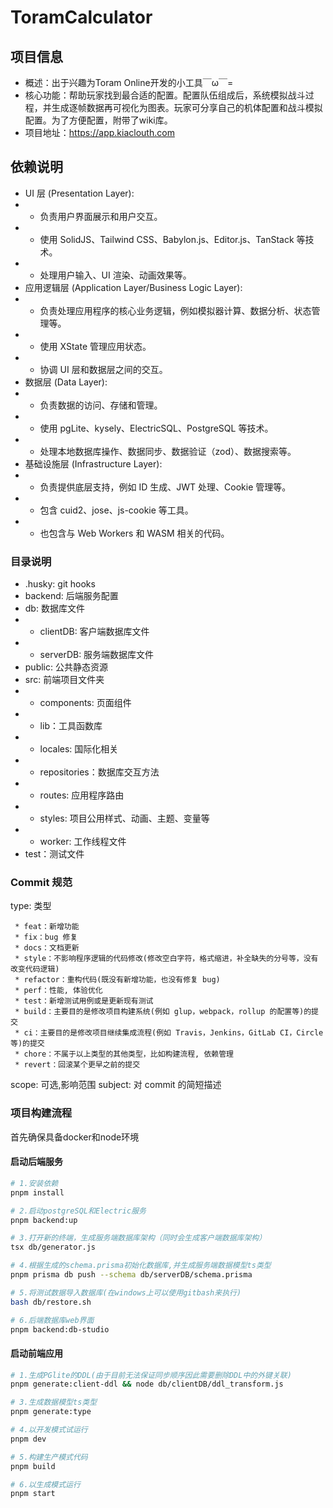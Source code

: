 # ToramCalculator

## 项目信息

- 概述：出于兴趣为Toram Online开发的小工具￣ω￣=
- 核心功能：帮助玩家找到最合适的配置。配置队伍组成后，系统模拟战斗过程，并生成逐帧数据再可视化为图表。玩家可分享自己的机体配置和战斗模拟配置。为了方便配置，附带了wiki库。
- 项目地址：https://app.kiaclouth.com

## 依赖说明

- UI 层 (Presentation Layer):
- - 负责用户界面展示和用户交互。
- - 使用 SolidJS、Tailwind CSS、Babylon.js、Editor.js、TanStack 等技术。
- - 处理用户输入、UI 渲染、动画效果等。
- 应用逻辑层 (Application Layer/Business Logic Layer):
- - 负责处理应用程序的核心业务逻辑，例如模拟器计算、数据分析、状态管理等。
- - 使用 XState 管理应用状态。
- - 协调 UI 层和数据层之间的交互。
- 数据层 (Data Layer):
- - 负责数据的访问、存储和管理。
- - 使用 pgLite、kysely、ElectricSQL、PostgreSQL 等技术。
- - 处理本地数据库操作、数据同步、数据验证（zod）、数据搜索等。
- 基础设施层 (Infrastructure Layer):
- - 负责提供底层支持，例如 ID 生成、JWT 处理、Cookie 管理等。
- - 包含 cuid2、jose、js-cookie 等工具。
- - 也包含与 Web Workers 和 WASM 相关的代码。

### 目录说明

- .husky: git hooks
- backend: 后端服务配置
- db: 数据库文件
- - clientDB: 客户端数据库文件
- - serverDB: 服务端数据库文件
- public: 公共静态资源
- src: 前端项目文件夹
- - components: 页面组件
- - lib：工具函数库
- - locales: 国际化相关
- - repositories：数据库交互方法
- - routes: 应用程序路由
- - styles: 项目公用样式、动画、主题、变量等
- - worker: 工作线程文件
- test：测试文件

### Commit 规范

type: 类型

```
 * feat：新增功能
 * fix：bug 修复
 * docs：文档更新
 * style：不影响程序逻辑的代码修改(修改空白字符，格式缩进，补全缺失的分号等，没有改变代码逻辑)
 * refactor：重构代码(既没有新增功能，也没有修复 bug)
 * perf：性能, 体验优化
 * test：新增测试用例或是更新现有测试
 * build：主要目的是修改项目构建系统(例如 glup，webpack，rollup 的配置等)的提交
 * ci：主要目的是修改项目继续集成流程(例如 Travis，Jenkins，GitLab CI，Circle等)的提交
 * chore：不属于以上类型的其他类型，比如构建流程, 依赖管理
 * revert：回滚某个更早之前的提交
```

scope: 可选,影响范围
subject: 对 commit 的简短描述

### 项目构建流程

首先确保具备docker和node环境

#### 启动后端服务
```bash
# 1.安装依赖
pnpm install

# 2.启动postgreSQL和Electric服务
pnpm backend:up

# 3.打开新的终端，生成服务端数据库架构（同时会生成客户端数据库架构）
tsx db/generator.js

# 4.根据生成的schema.prisma初始化数据库,并生成服务端数据模型ts类型
pnpm prisma db push --schema db/serverDB/schema.prisma

# 5.将测试数据导入数据库(在windows上可以使用gitbash来执行)
bash db/restore.sh

# 6.后端数据库web界面
pnpm backend:db-studio
```

#### 启动前端应用
```bash
# 1.生成PGlite的DDL(由于目前无法保证同步顺序因此需要删除DDL中的外键关联)
pnpm generate:client-ddl && node db/clientDB/ddl_transform.js

# 3.生成数据模型ts类型
pnpm generate:type

# 4.以开发模式试运行
pnpm dev

# 5.构建生产模式代码
pnpm build

# 6.以生成模式运行
pnpm start
```
